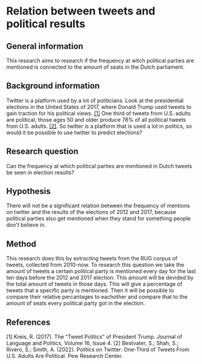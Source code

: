 # Relation between tweets and political results
## General information
This research aims to research if the frequency at witch political parties are mentioned is connected to the amount of seats in the Dutch parliament.


## Background information
Twitter is a platform used by a lot of politicians. Look at the presidential elections in the United States of 2017, where Donald Trump used tweets to gain traction for his political views. [[1]](#1) One third of tweets from U.S. adults are political, those ages 50 and older produce 78% of all political tweets from U.S. adults. [[2]](#2). So twitter is a platform that is used a lot in politics, so would it be possible to use twitter to predict elections?


## Research question
Can the frequency at which political parties are mentioned in Dutch tweets be seen in election results?

## Hypothesis 
There will not be a significant relation between the frequency of mentions on twitter and the results of the elections of 2012 and 2017, because political parties also get mentioned when they stand for something people don't believe in.

## Method
This research does this by extracting tweets from the RUG corpus of tweets, collected from 2010-now. To research this question we take the amount of tweets a certain political party is mentioned every day for the last ten days before the 2012 and 2017 election. This amount will be devided by the total amount of tweets in those days. This will give a percentage of tweets that a specific party is mentioned. Then it will be possible to compare their relative percantages to eachother and compare that to the amount of seats every political party got in the election. 

## References
<a id="1">[1]</a> 
Kreis, R. (2017). 
The “Tweet Politics” of President Trump. 
Journal of Language and Politics, Volume 16, Issue 4.
<a id="1">[2]</a> 
Bestvater, S.; Shah, S.; Rivero, S.; Smith, A. (2022). 
Politics on Twitter: One-Third of Tweets From U.S. Adults Are Political. 
Pew Research Center.
